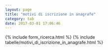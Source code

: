```yaml
---
layout: page
title: "motivi di iscrizione in anagrafe"
category: tab
date: 2017-03-01 17:06:46
---
```


{% include form_ricerca.html %}
{% include tabelle/motivi_di_iscrizione_in_anagrafe.html %}

